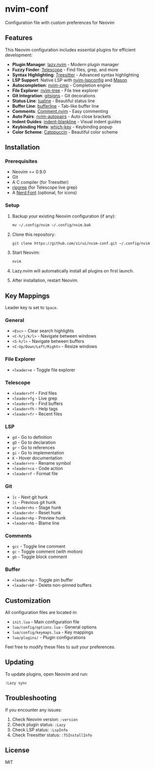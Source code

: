 # nvim-conf
Configuration file with custom preferences for Neovim

## Features

This Neovim configuration includes essential plugins for efficient development:

- **Plugin Manager**: [lazy.nvim](https://github.com/folke/lazy.nvim) - Modern plugin manager
- **Fuzzy Finder**: [Telescope](https://github.com/nvim-telescope/telescope.nvim) - Find files, grep, and more
- **Syntax Highlighting**: [Treesitter](https://github.com/nvim-treesitter/nvim-treesitter) - Advanced syntax highlighting
- **LSP Support**: Native LSP with [nvim-lspconfig](https://github.com/neovim/nvim-lspconfig) and [Mason](https://github.com/williamboman/mason.nvim)
- **Autocompletion**: [nvim-cmp](https://github.com/hrsh7th/nvim-cmp) - Completion engine
- **File Explorer**: [nvim-tree](https://github.com/nvim-tree/nvim-tree.lua) - File tree explorer
- **Git Integration**: [gitsigns](https://github.com/lewis6991/gitsigns.nvim) - Git decorations
- **Status Line**: [lualine](https://github.com/nvim-lualine/lualine.nvim) - Beautiful status line
- **Buffer Line**: [bufferline](https://github.com/akinsho/bufferline.nvim) - Tab-like buffer line
- **Comments**: [Comment.nvim](https://github.com/numToStr/Comment.nvim) - Easy commenting
- **Auto Pairs**: [nvim-autopairs](https://github.com/windwp/nvim-autopairs) - Auto close brackets
- **Indent Guides**: [indent-blankline](https://github.com/lukas-reineke/indent-blankline.nvim) - Visual indent guides
- **Keybinding Hints**: [which-key](https://github.com/folke/which-key.nvim) - Keybinding popup
- **Color Scheme**: [Catppuccin](https://github.com/catppuccin/nvim) - Beautiful color scheme

## Installation

### Prerequisites

- Neovim >= 0.9.0
- Git
- A C compiler (for Treesitter)
- [ripgrep](https://github.com/BurntSushi/ripgrep) (for Telescope live grep)
- A [Nerd Font](https://www.nerdfonts.com/) (optional, for icons)

### Setup

1. Backup your existing Neovim configuration (if any):
   ```bash
   mv ~/.config/nvim ~/.config/nvim.bak
   ```

2. Clone this repository:
   ```bash
   git clone https://github.com/zirui/nvim-conf.git ~/.config/nvim
   ```

3. Start Neovim:
   ```bash
   nvim
   ```

4. Lazy.nvim will automatically install all plugins on first launch.

5. After installation, restart Neovim.

## Key Mappings

Leader key is set to `Space`.

### General
- `<Esc>` - Clear search highlights
- `<C-h/j/k/l>` - Navigate between windows
- `<S-h/l>` - Navigate between buffers
- `<C-Up/Down/Left/Right>` - Resize windows

### File Explorer
- `<leader>e` - Toggle file explorer

### Telescope
- `<leader>ff` - Find files
- `<leader>fg` - Live grep
- `<leader>fb` - Find buffers
- `<leader>fh` - Help tags
- `<leader>fr` - Recent files

### LSP
- `gd` - Go to definition
- `gD` - Go to declaration
- `gr` - Go to references
- `gi` - Go to implementation
- `K` - Hover documentation
- `<leader>rn` - Rename symbol
- `<leader>ca` - Code action
- `<leader>f` - Format file

### Git
- `]c` - Next git hunk
- `[c` - Previous git hunk
- `<leader>hs` - Stage hunk
- `<leader>hr` - Reset hunk
- `<leader>hp` - Preview hunk
- `<leader>hb` - Blame line

### Comments
- `gcc` - Toggle line comment
- `gc` - Toggle comment (with motion)
- `gb` - Toggle block comment

### Buffer
- `<leader>bp` - Toggle pin buffer
- `<leader>bP` - Delete non-pinned buffers

## Customization

All configuration files are located in:
- `init.lua` - Main configuration file
- `lua/config/options.lua` - General options
- `lua/config/keymaps.lua` - Key mappings
- `lua/plugins/` - Plugin configurations

Feel free to modify these files to suit your preferences.

## Updating

To update plugins, open Neovim and run:
```vim
:Lazy sync
```

## Troubleshooting

If you encounter any issues:

1. Check Neovim version: `:version`
2. Check plugin status: `:Lazy`
3. Check LSP status: `:LspInfo`
4. Check Treesitter status: `:TSInstallInfo`

## License

MIT
